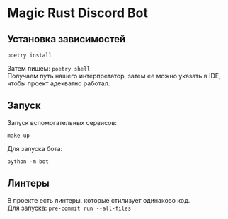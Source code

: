 # Magic Rust Discord Bot

## Установка зависимостей
```shell
poetry install
```
Затем пишем: `poetry shell`  
Получаем путь нашего интерпретатор, затем ее можно указать в 
IDE, чтобы проект адекватно работал.

## Запуск
Запуск вспомогательных сервисов:
```shell
make up
```

Для запуска бота:
```shell
python -m bot
```

## Линтеры
В проекте есть линтеры, которые стилизует одинаково код.  
Для запуска: `pre-commit run --all-files`